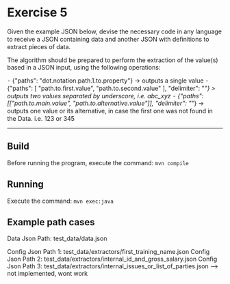# Exercise 5

Given the example JSON below, devise the necessary code in any language to receive a JSON containing data and another JSON with deﬁnitions to extract pieces of data.

The algorithm should be prepared to perform the extraction of the value(s) based in a JSON input, using the following operations:

⁃ {"paths": "dot.notation.path.1.to.property"} -> outputs a single value ⁃ {"paths": [ "path.to.ﬁrst.value", "path.to.second.value" ], "delimiter": "_"} > outputs two values separated by underscore, i.e. abc_xyz ⁃ {"paths":[["path.to.main.value", "path.to.alternative.value"]], "delimiter": "_"} -> outputs one value or its alternative, in case the ﬁrst one was not found in the Data. i.e. 123 or 345


---
## Build
Before running the program, execute the command:
`mvn compile`

## Running
Execute the command:
`mvn exec:java`

## Example path cases

Data Json Path: test_data/data.json

Config Json Path 1: test_data/extractors/first_training_name.json
Config Json Path 2: test_data/extractors/internal_id_and_gross_salary.json
Config Json Path 3: test_data/extractors/internal_issues_or_list_of_parties.json --> not implemented, wont work